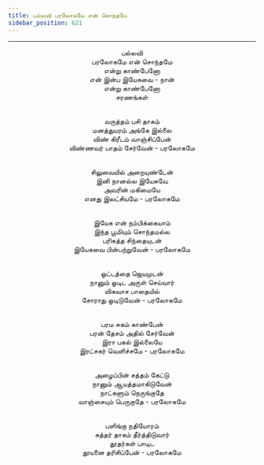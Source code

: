 ```yaml
---
title: பல்லவி பரலோகமே என் சொந்தமே
sidebar_position: 621
---
```


---
<center>
பல்லவி<br/>
பரலோகமே என் சொந்தமே<br/>
என்று காண்பேனோ<br/>
என் இன்ப இயேசுவை - நான்<br/>
என்று காண்பேனோ<br/>
சரணங்கள்<br/><br/>

வருத்தம் பசி தாகம்<br/>
மனத்துயரம் அங்கே இல்லை<br/>
விண் கிரீடம் வாஞ்சிப்பேன்<br/>
விண்ணவர் பாதம் சேர்வேன்    - பரலோகமே<br/><br/>

சிலுவையில் அறையுண்டேன்<br/>
இனி நானல்ல இயேசுவே<br/>
அவரின் மகிமையே<br/>
எனது இலட்சியமே    - பரலோகமே<br/><br/>

இயேசு என் நம்பிக்கையாம்<br/>
இந்த பூமியும் சொந்தமல்ல<br/>
பரிசுத்த சிந்தையுடன்<br/>
இயேசுவை பின்பற்றுவேன்    - பரலோகமே<br/><br/>

ஓட்டத்தை ஜெயமுடன்<br/>
நானும் ஓடிட அருள் செய்வார்<br/>
விசுவாச பாதையில்<br/>
சோராது ஓடிடுவேன்    - பரலோகமே<br/><br/>

பரம சுகம் காண்பேன்<br/>
பரன் தேசம் அதில் சேர்வேன்<br/>
இரா பகல் இல்லையே<br/>
இரட்சகர் வெளிச்சமே    - பரலோகமே<br/><br/>

அழைப்பின் சத்தம் கேட்டு<br/>
நானும் ஆயத்தமாகிடுவேன்<br/>
நாட்களும் நெருங்குதே<br/>
வாஞ்சையும் பெருகுதே    - பரலோகமே<br/><br/>

பளிங்கு நதியோரம்<br/>
சுத்தர் தாகம் தீர்த்திடுவார்<br/>
தூதர்கள் பாடிட<br/>
தூயனை தரிசிப்பேன்    - பரலோகமே
</center>